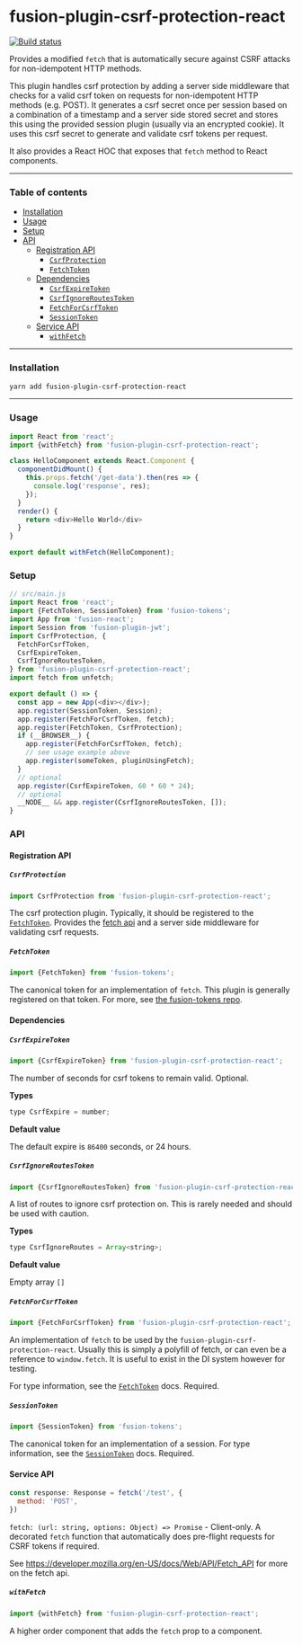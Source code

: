 # fusion-plugin-csrf-protection-react

[![Build status](https://badge.buildkite.com/374964b8390ea4b2a3cf0dee8ed69b4b31175e56ce60dd0686.svg?branch=master)](https://buildkite.com/uberopensource/fusion-plugin-csrf-protection-react)

Provides a modified `fetch` that is automatically secure against CSRF attacks for non-idempotent HTTP methods.

This plugin handles csrf protection by adding a server side middleware that checks for a valid csrf token on 
requests for non-idempotent HTTP methods (e.g. POST). It generates a csrf secret once per session based 
on a combination of a timestamp and a server side stored secret and stores this using the provided session plugin 
(usually via an encrypted cookie). It uses this csrf secret to generate and validate csrf tokens per request.

It also provides a React HOC that exposes that `fetch` method to React components.

--- 

### Table of contents

* [Installation](#installation)
* [Usage](#usage)
* [Setup](#setup)
* [API](#api)
  * [Registration API](#registration-api)
    * [`CsrfProtection`](#csrfprotection)
    * [`FetchToken`](#fetchtoken)
  * [Dependencies](#dependencies)
    * [`CsrfExpireToken`](#csrfexpiretoken)
    * [`CsrfIgnoreRoutesToken`](#csrfignoreroutestoken)
    * [`FetchForCsrfToken`](#fetchforcsrftoken)
    * [`SessionToken`](#sessiontoken)
  * [Service API](#service-api)
    * [`withFetch`](#withfetch)
  
---

### Installation

```sh
yarn add fusion-plugin-csrf-protection-react
```

---

### Usage 

```js
import React from 'react';
import {withFetch} from 'fusion-plugin-csrf-protection-react';

class HelloComponent extends React.Component {
  componentDidMount() {
    this.props.fetch('/get-data').then(res => {
      console.log('response', res);
    });
  }
  render() { 
    return <div>Hello World</div>
  }
}

export default withFetch(HelloComponent);
```

### Setup

```js
// src/main.js
import React from 'react';
import {FetchToken, SessionToken} from 'fusion-tokens';
import App from 'fusion-react';
import Session from 'fusion-plugin-jwt';
import CsrfProtection, {
  FetchForCsrfToken,
  CsrfExpireToken,
  CsrfIgnoreRoutesToken,
} from 'fusion-plugin-csrf-protection-react';
import fetch from unfetch;

export default () => {
  const app = new App(<div></div>);
  app.register(SessionToken, Session);
  app.register(FetchForCsrfToken, fetch);
  app.register(FetchToken, CsrfProtection);
  if (__BROWSER__) {
    app.register(FetchForCsrfToken, fetch);
    // see usage example above
    app.register(someToken, pluginUsingFetch);
  } 
  // optional
  app.register(CsrfExpireToken, 60 * 60 * 24); 
  // optional
  __NODE__ && app.register(CsrfIgnoreRoutesToken, []);
}
```

### API

#### Registration API 

##### `CsrfProtection`

```js
import CsrfProtection from 'fusion-plugin-csrf-protection-react';
```

The csrf protection plugin. Typically, it should be registered to the [`FetchToken`](#fetchtoken). Provides the [fetch api](#service-api) and
a server side middleware for validating csrf requests.

##### `FetchToken`

```js
import {FetchToken} from 'fusion-tokens';
```
The canonical token for an implementation of `fetch`. This plugin is generally registered on that token. 
For more, see [the fusion-tokens repo](https://github.com/fusionjs/fusion-tokens#fetchtoken).

#### Dependencies

##### `CsrfExpireToken`

```js
import {CsrfExpireToken} from 'fusion-plugin-csrf-protection-react';
```

The number of seconds for csrf tokens to remain valid. Optional.

**Types**

```js
type CsrfExpire = number;
```

**Default value**

The default expire is `86400` seconds, or 24 hours.

##### `CsrfIgnoreRoutesToken`

```js
import {CsrfIgnoreRoutesToken} from 'fusion-plugin-csrf-protection-react';
```

A list of routes to ignore csrf protection on. This is rarely needed and should be used with caution.

**Types**

```js
type CsrfIgnoreRoutes = Array<string>;
```

**Default value**

Empty array `[]`

##### `FetchForCsrfToken`

```js
import {FetchForCsrfToken} from 'fusion-plugin-csrf-protection-react';
```

An implementation of `fetch` to be used by the `fusion-plugin-csrf-protection-react`. Usually this is simply a
polyfill of fetch, or can even be a reference to `window.fetch`. It is useful to exist in the DI system 
however for testing.

For type information, see the [`FetchToken`](https://github.com/fusionjs/fusion-tokens#fetchtoken) docs. Required.

##### `SessionToken`

```js
import {SessionToken} from 'fusion-tokens';
```

The canonical token for an implementation of a session. For type information, 
see the [`SessionToken`](https://github.com/fusionjs/fusion-tokens#sessiontoken) docs. Required.

#### Service API

```js
const response: Response = fetch('/test', {
  method: 'POST',  
})
```

`fetch: (url: string, options: Object) => Promise` - Client-only. A decorated `fetch` function that automatically does pre-flight requests for CSRF tokens if required.

See https://developer.mozilla.org/en-US/docs/Web/API/Fetch_API for more on the fetch api.

##### `withFetch`

```js
import {withFetch} from 'fusion-plugin-csrf-protection-react';
```

A higher order component that adds the `fetch` prop to a component.
